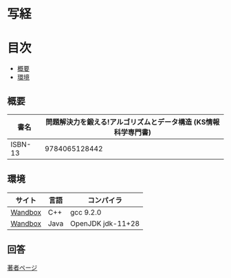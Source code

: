 写経
======================

# 目次

- [概要](#概要)
- [環境](#環境)

## 概要
| 書名 | 問題解決力を鍛える!アルゴリズムとデータ構造 (KS情報科学専門書) |
----|---- 
| ISBN-13 | 9784065128442 |

## 環境
| サイト | 言語 | コンパイラ |
----|----|---- 
| [Wandbox](https://wandbox.org/) | C++ | gcc 9.2.0 |
| [Wandbox](https://wandbox.org/) | Java | OpenJDK jdk-11+28 |

## 回答
[著者ページ](https://github.com/drken1215/book_algorithm_solution)
